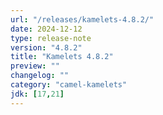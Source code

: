 ```yaml
---
url: "/releases/kamelets-4.8.2/"
date: 2024-12-12
type: release-note
version: "4.8.2"
title: "Kamelets 4.8.2"
preview: ""
changelog: ""
category: "camel-kamelets"
jdk: [17,21]
---
```

